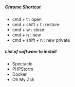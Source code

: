 ##### Chrome Shortcut
 
- cmd + t : open 
- cmd + shift + t : restore
- cmd + w : close 
- cmd + n : new
- cmd + shift + n : new private 

##### List of software to install
- Spectacle
- PHPStorm
- Docker
- Oh My Zsh
